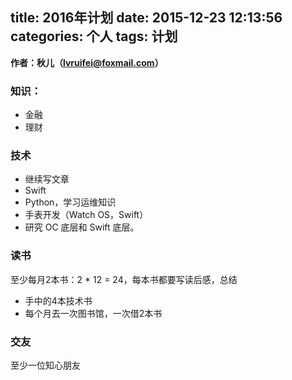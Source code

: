 title: 2016年计划
date: 2015-12-23 12:13:56
categories: 个人
tags: 计划
---
**作者：秋儿（lvruifei@foxmail.com）**

###	知识：
* 金融 
* 理财

###	技术
* 继续写文章
* Swift
* Python，学习运维知识
* 手表开发（Watch OS，Swift）
* 研究 OC 底层和 Swift 底层。

<!-- more -->
###	读书

至少每月2本书：2 * 12 = 24，每本书都要写读后感，总结

* 手中的4本技术书
* 每个月去一次图书馆，一次借2本书

###	交友
至少一位知心朋友


